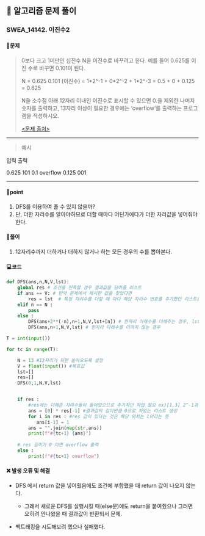 ## 🐌 알고리즘 문제 풀이

### SWEA_14142. 이진수2

#### 📒문제

> 0보다 크고 1미만인 십진수 N을 이진수로 바꾸려고 한다. 예를 들어 0.625를 이진 수로 바꾸면 0.101이 된다.
>
> N = 0.625
>0.101 (이진수)
> = 1\*2^-1 + 0*2^-2 + 1\*2^-3
>= 0.5 + 0 + 0.125
> = 0.625
> 
>N을 소수점 아래 12자리 이내인 이진수로 표시할 수 있으면 0.을 제외한 나머지 숫자를 출력하고, 13자리 이상이 필요한 경우에는 ‘overflow’를 출력하는 프로그램을 작성하시오.
> 
>[<문제 출처>](https://swexpertacademy.com/main/code/userProblem/userProblemDetail.do?contestProbId=AX-24-D6WFYDFARi)



---

> 예시

입력						 출력 

0.625						101
0.1							overflow
0.125						001

----




#### 🚀point

1. DFS를 이용하여 풀 수 있지 않을까?
2. 단, 더한 자리수를 알아야하므로 더할 때마다 어딘가에다가 더한 자리값을 넣어줘야한다.


#### 🔎풀이

1.  12자리수까지 더하거나 더하지 않거나 하는 모든 경우의 수를 뽑아본다.


#### 💻코드

```python
def DFS(ans,n,N,V,lst):
    global res # 조건을 만족할 경우 결과값을 담아줄 리스트
    if ans == V: # 만약 문제에서 제시한 값을 찾았다면
        res = lst  # 특정 자리수를 더할 때 마다 해당 자리수 번호를 추가했던 리스트를 넘겨준다
    elif n == N :
        pass
    else :
        DFS(ans+2**(-n),n+1,N,V,lst+[n]) # 한자리 아래수를 더해주는 경우, lst에 더한 자리수를 넣어줌
        DFS(ans,n+1,N,V,lst) # 한자리 아래수를 더하지 않는 경우

T = int(input())

for tc in range(T):

    N = 13 #13자리가 되면 돌아오도록 설정
    V = float(input()) #목표값
    lst=[] 
    res=[]
    DFS(0,1,N,V,lst)


    if res :
        #res에는 더해준 자리수들이 들어있으므로 추가적인 작업 필요 ex)[1,3] 2^-1과 2^-3값이 1이라는 뜻
        ans = [0] * res[-1] #결과값의 길이만큼 0으로 차있는 리스트 생성
        for i in res : #res 값이 있다는 것은 해당 위치는 1이라는 뜻
           ans[i-1] = 1 
        ans = "".join(map(str,ans))
        print(f"#{tc+1} {ans}")
	
    # res 길이가 0 이면 overflow 출력
    else :
        print(f"#{tc+1} overflow")


```



#### ❌ 발생 오류 및 해결

- DFS 에서 return 값을 넣어줬음에도 조건에 부합했을 때 return 값이 나오지 않는다.
  - 그래서 새로운 DFS를 실행시킬 때(else문)에도 return을 붙여줬으나 그러면 오히려 안나왔을 때 결과값이 반환되서 문제.

- 백트래킹을 시도해보려 했으나 실패했다.

